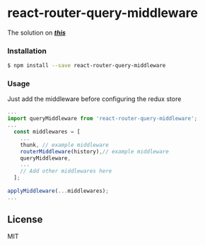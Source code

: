# react-router-query-middleware

The solution on ***[this](https://nodesource.com/products/nsolid)***

### Installation

```sh
$ npm install --save react-router-query-middleware
```
### Usage
Just add the middleware before configuring the redux store
```js
...
import queryMiddleware from 'react-router-query-middleware';
...
  const middlewares = [
    ...
    thunk, // example middleware
    routerMiddleware(history),// example middleware
    queryMiddleware,
    ...
    // Add other middlewares here
  ];
  
applyMiddleware(...middlewares);
...
```
License
----

MIT
